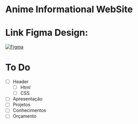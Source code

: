 # Anime Informational WebSite

# Link Figma Design:
[![Figma](https://img.shields.io/badge/Figma-F24E1E?style=for-the-badge&logo=figma&logoColor=white)](https://www.figma.com/file/fExD8ajs7YxDHGIygLhmRC/Anime-Info-Web?type=design&node-id=0%3A1&mode=design&t=XHd6eKCRzfWUGEss-1)

# To Do
- [ ] Header
    - [ ] Html
    - [ ] CSS
- [ ] Apresentação
- [ ] Projetos
- [ ] Conhecimentos
- [ ] Orçamento
